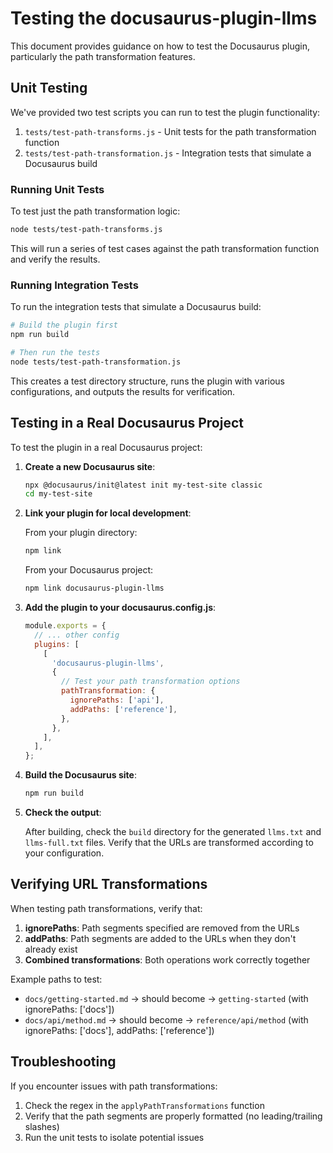 # Testing the docusaurus-plugin-llms

This document provides guidance on how to test the Docusaurus plugin, particularly the path transformation features.

## Unit Testing

We've provided two test scripts you can run to test the plugin functionality:

1. `tests/test-path-transforms.js` - Unit tests for the path transformation function
2. `tests/test-path-transformation.js` - Integration tests that simulate a Docusaurus build

### Running Unit Tests

To test just the path transformation logic:

```bash
node tests/test-path-transforms.js
```

This will run a series of test cases against the path transformation function and verify the results.

### Running Integration Tests

To run the integration tests that simulate a Docusaurus build:

```bash
# Build the plugin first
npm run build

# Then run the tests
node tests/test-path-transformation.js
```

This creates a test directory structure, runs the plugin with various configurations, and outputs the results for verification.

## Testing in a Real Docusaurus Project

To test the plugin in a real Docusaurus project:

1. **Create a new Docusaurus site**:

   ```bash
   npx @docusaurus/init@latest init my-test-site classic
   cd my-test-site
   ```

2. **Link your plugin for local development**:

   From your plugin directory:
   ```bash
   npm link
   ```

   From your Docusaurus project:
   ```bash
   npm link docusaurus-plugin-llms
   ```

3. **Add the plugin to your docusaurus.config.js**:

   ```js
   module.exports = {
     // ... other config
     plugins: [
       [
         'docusaurus-plugin-llms',
         {
           // Test your path transformation options
           pathTransformation: {
             ignorePaths: ['api'],
             addPaths: ['reference'],
           },
         },
       ],
     ],
   };
   ```

4. **Build the Docusaurus site**:

   ```bash
   npm run build
   ```

5. **Check the output**:

   After building, check the `build` directory for the generated `llms.txt` and `llms-full.txt` files. Verify that the URLs are transformed according to your configuration.

## Verifying URL Transformations

When testing path transformations, verify that:

1. **ignorePaths**: Path segments specified are removed from the URLs
2. **addPaths**: Path segments are added to the URLs when they don't already exist
3. **Combined transformations**: Both operations work correctly together

Example paths to test:

- `docs/getting-started.md` → should become → `getting-started` (with ignorePaths: ['docs'])
- `docs/api/method.md` → should become → `reference/api/method` (with ignorePaths: ['docs'], addPaths: ['reference'])

## Troubleshooting

If you encounter issues with path transformations:

1. Check the regex in the `applyPathTransformations` function
2. Verify that the path segments are properly formatted (no leading/trailing slashes)
3. Run the unit tests to isolate potential issues 